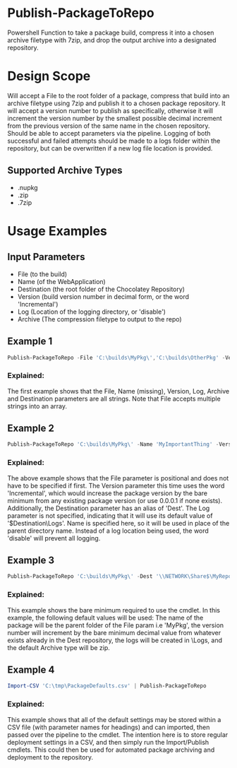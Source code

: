 # Publish-PackageToRepo
Powershell Function to take a package build, compress it into a chosen archive filetype with 7zip, and drop the output archive into a designated repository.

# Design Scope
Will accept a File to the root folder of a package, compress that build into an archive filetype using 7zip and publish it to a chosen package repository.  It will accept a version number to publish as specifically, otherwise it will increment the version number by the smallest possible decimal increment from the previous version of the same name in the chosen repository. Should be able to accept parameters via the pipeline. Logging of both successful and failed attempts should be made to a logs folder within the repository, but can be overwritten if a new log file location is provided.

## Supported Archive Types
* .nupkg
* .zip
* .7zip

# Usage Examples

## Input Parameters
* File (to the build)
* Name (of the WebApplication)
* Destination (the root folder of the Chocolatey Repository)
* Version (build version number in decimal form, or the word 'Incremental')
* Log (Location of the logging directory, or 'disable')
* Archive (The compression filetype to output to the repo)

## Example 1
~~~powershell
Publish-PackageToRepo -File 'C:\builds\MyPkg\','C:\builds\OtherPkg' -Version '1.2.3.4' -Destination '\\NETWORK\Share$\MyRepo\' -Log 'D:\Logs\' -Archive '7zip'
~~~
### **Explained:**
The first example shows that the File, Name (missing), Version, Log, Archive and Destination parameters are all strings. Note that File accepts multiple strings into an array.

## Example 2
~~~powershell
Publish-PackageToRepo 'C:\builds\MyPkg\' -Name 'MyImportantThing' -Version 'Incremental' -Dest '\\NETWORK\Share$\MyRepo\' -Log 'disable' -Archive 'nupkg'
~~~ 
### **Explained:**
The above example shows that the File parameter is positional and does not have to be specified if first. The Version parameter this time uses the word 'Incremental', which would increase the package version by the bare minimum from any existing package version (or use 0.0.0.1 if none exists). Additionally, the Destination parameter has an alias of 'Dest'. The Log parameter is not specified, indicating that it will use its default value of '$Destination\Logs\'. Name is specified here, so it will be used in place of the parent directory name. Instead of a log location being used, the word 'disable' will prevent all logging.

## Example 3
~~~powershell
Publish-PackageToRepo 'C:\builds\MyPkg\' -Dest '\\NETWORK\Share$\MyRepo\'
~~~
### **Explained:**
This example shows the bare minimum required to use the cmdlet. In this example, the following default values will be used: The name of the package will be the parent folder of the File param i.e 'MyPkg', the version number will increment by the bare minimum decimal value from whatever exists already in the Dest repository, the logs will be created in <Destination>\Logs, and the default Archive type will be zip.

## Example 4
~~~powershell
Import-CSV 'C:\tmp\PackageDefaults.csv' | Publish-PackageToRepo
~~~

### **Explained:**
This example shows that all of the default settings may be stored within a CSV file (with parameter names for headings) and can imported, then passed over the pipeline to the cmdlet. The intention here is to store regular deployment settings in a CSV, and then simply run the Import/Publish cmdlets. This could then be used for automated package archiving and deployment to the repository.